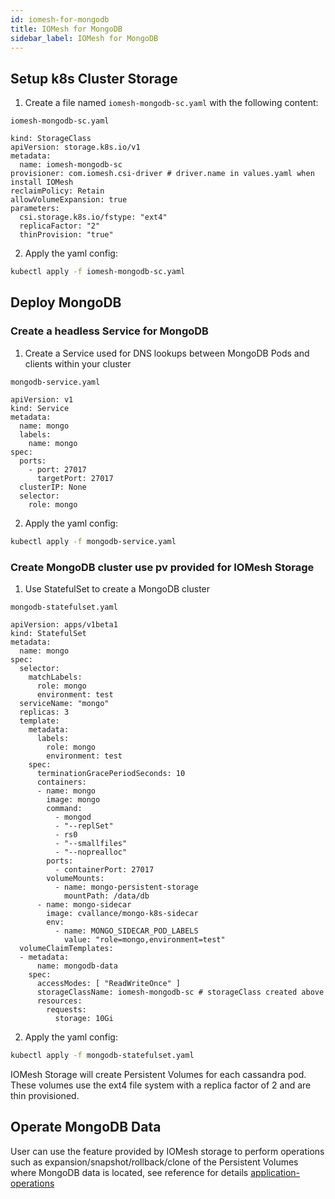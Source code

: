 ```yaml
---
id: iomesh-for-mongodb
title: IOMesh for MongoDB
sidebar_label: IOMesh for MongoDB
---
```


## Setup k8s Cluster Storage

1. Create a file named `iomesh-mongodb-sc.yaml` with the following content:

```text
iomesh-mongodb-sc.yaml
```

```output
kind: StorageClass
apiVersion: storage.k8s.io/v1
metadata:
  name: iomesh-mongodb-sc
provisioner: com.iomesh.csi-driver # driver.name in values.yaml when install IOMesh
reclaimPolicy: Retain
allowVolumeExpansion: true
parameters:
  csi.storage.k8s.io/fstype: "ext4"
  replicaFactor: "2"
  thinProvision: "true"
```

2. Apply the yaml config:

```bash
kubectl apply -f iomesh-mongodb-sc.yaml
```

## Deploy MongoDB

### Create a headless Service for MongoDB

1. Create a Service used for DNS lookups between MongoDB Pods and clients within your cluster

```text
mongodb-service.yaml
```

```output
apiVersion: v1
kind: Service
metadata:
  name: mongo
  labels:
    name: mongo
spec:
  ports:
    - port: 27017
      targetPort: 27017
  clusterIP: None
  selector:
    role: mongo
```

2. Apply the yaml config:

```bash
kubectl apply -f mongodb-service.yaml
```

### Create MongoDB cluster use pv provided for IOMesh Storage

1. Use StatefulSet to create a MongoDB cluster

```text
mongodb-statefulset.yaml
```

```output
apiVersion: apps/v1beta1
kind: StatefulSet
metadata:
  name: mongo
spec:
  selector:
    matchLabels:
      role: mongo
      environment: test
  serviceName: "mongo"
  replicas: 3
  template:
    metadata:
      labels:
        role: mongo
        environment: test
    spec:
      terminationGracePeriodSeconds: 10
      containers:
      - name: mongo
        image: mongo
        command:
          - mongod
          - "--replSet"
          - rs0
          - "--smallfiles"
          - "--noprealloc"
        ports:
          - containerPort: 27017
        volumeMounts:
          - name: mongo-persistent-storage
            mountPath: /data/db
      - name: mongo-sidecar
        image: cvallance/mongo-k8s-sidecar
        env:
          - name: MONGO_SIDECAR_POD_LABELS
            value: "role=mongo,environment=test"
  volumeClaimTemplates:
  - metadata:
      name: mongodb-data
    spec:
      accessModes: [ "ReadWriteOnce" ]
      storageClassName: iomesh-mongodb-sc # storageClass created above
      resources:
        requests:
          storage: 10Gi
```

2. Apply the yaml config:

```bash
kubectl apply -f mongodb-statefulset.yaml
```

IOMesh Storage will create Persistent Volumes for each cassandra pod. These volumes use the ext4 file system with a replica factor of 2 and are thin provisioned.

## Operate MongoDB Data

User can use the feature provided by IOMesh storage to perform operations such as expansion/snapshot/rollback/clone of the Persistent Volumes  where MongoDB data is located, see reference for details [application-operations](https://docs.iomesh.com/volume-operations/snapshot-restore-and-clone)
